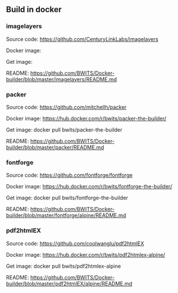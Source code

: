 ## Build in docker 

### imagelayers

Source code: https://github.com/CenturyLinkLabs/imagelayers

Docker image: 

Get image: 

README: https://github.com/BWITS/Docker-builder/blob/master/imagelayers/README.md

### packer
Source code:   https://github.com/mitchellh/packer

Docker image:  https://hub.docker.com/r/bwits/packer-the-builder/

Get image:     docker pull bwits/packer-the-builder

README: https://github.com/BWITS/Docker-builder/blob/master/packer/README.md

### fontforge
Source code:   https://github.com/fontforge/fontforge

Docker image:  https://hub.docker.com/r/bwits/fontforge-the-builder/

Get image:     docker pull bwits/fontforge-the-builder

README: https://github.com/BWITS/Docker-builder/blob/master/fontforge/alpine/README.md

### pdf2htmlEX
Source code:   https://github.com/coolwanglu/pdf2htmlEX

Docker image:  https://hub.docker.com/r/bwits/pdf2htmlex-alpine/

Get image:     docker pull bwits/pdf2htmlex-alpine

README:  https://github.com/BWITS/Docker-builder/blob/master/pdf2htmlEX/alpine/README.md
